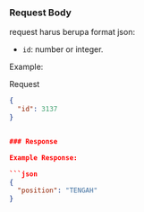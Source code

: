 
### Request Body

request harus berupa format json:

- `id`: number or integer.

Example:

Request
```json
{
  "id": 3137
}


### Response

Example Response:

```json
{
  "position": "TENGAH"
}




